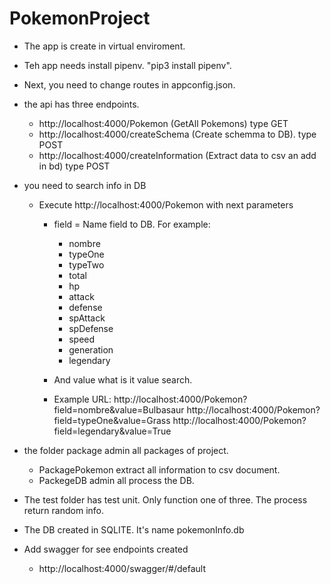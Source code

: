 # PokemonProject

* The app is create in virtual enviroment.
* Teh app needs install pipenv. "pip3 install pipenv". 
* Next, you need to change routes in appconfig.json.
* the api has three endpoints.
    * http://localhost:4000/Pokemon (GetAll Pokemons) type GET
    * http://localhost:4000/createSchema (Create schemma to DB). type POST
    * http://localhost:4000/createInformation (Extract data to csv an add in bd) type POST

* you need to search info in DB
    * Execute http://localhost:4000/Pokemon with next parameters
        * field = Name field to DB. For example:
            * nombre
            * typeOne
            * typeTwo
            * total
            * hp
            * attack
            * defense
            * spAttack
            * spDefense
            * speed
            * generation
            * legendary 
        * And value what is it value search.
        
        * Example URL: 
            http://localhost:4000/Pokemon?field=nombre&value=Bulbasaur
            http://localhost:4000/Pokemon?field=typeOne&value=Grass
            http://localhost:4000/Pokemon?field=legendary&value=True

* the folder package admin all packages of project.
    * PackagePokemon extract all information to csv document.
    * PackegeDB admin all process the DB.
* The test folder has test unit. Only function one of three. The process return random info. 
* The DB created in SQLITE. It's name pokemonInfo.db
* Add swagger for see endpoints created 
    * http://localhost:4000/swagger/#/default